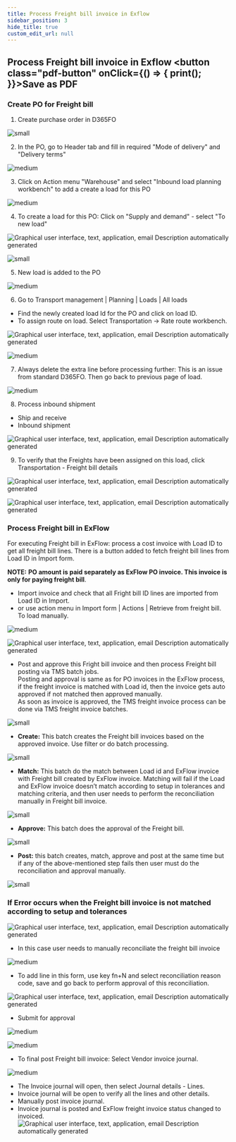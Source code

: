 ```yaml
---
title: Process Freight bill invoice in Exflow
sidebar_position: 3
hide_title: true
custom_edit_url: null
---
```

## Process Freight bill invoice in Exflow <button class="pdf-button" onClick={() => { print(); }}>Save as PDF</button>

### Create PO for Freight bill

1. Create purchase order in D365FO<br/>

![small](@site/static/img/media/image640.png)

2. In the PO, go to Header tab and fill in required "Mode of delivery" and "Delivery terms"<br/>

![medium](@site/static/img/media/image641.png)

3. Click on Action menu "Warehouse" and select "Inbound load planning workbench" to add a create a load for this PO<br/>

![medium](@site/static/img/media/image641.png)

4. To create a load for this PO: Click on "Supply and demand" - select "To new load"<br/>

![Graphical user interface, text, application, email Description automatically generated](@site/static/img/media/image642.png)

![small](@site/static/img/media/image643.png)

5. New load is added to the PO<br/>

![medium](@site/static/img/media/image644.png)

6. Go to Transport management | Planning | Loads | All loads<br/> 
- Find the newly created load Id for the PO and click on load ID.<br/> 
- To assign route on load. Select Transportation -> Rate route workbench.<br/>

![Graphical user interface, text, application, email Description automatically generated](@site/static/img/media/image645.png)

![medium](@site/static/img/media/image646.png)

7. Always delete the extra line before processing further: This is an issue from standard D365FO. Then go back to previous page of load.<br/>

![medium](@site/static/img/media/image647.png)

8. Process inbound shipment<br/>
- Ship and receive
- Inbound shipment

![Graphical user interface, text, application, email Description automatically generated](@site/static/img/media/image648.png)

9. To verify that the Freights have been assigned on this load, click Transportation - Freight bill details<br/>

![Graphical user interface, text, application, email Description automatically generated](@site/static/img/media/image649.png)

![Graphical user interface, text, application, email Description automatically generated](@site/static/img/media/image650.png)

### Process Freight bill in ExFlow
For executing Freight bill in ExFlow: process a cost invoice with Load ID to get all freight bill lines. There is a button added to fetch freight bill lines from Load ID in Import form. <br/>

**NOTE:** **PO amount is paid separately as ExFlow PO invoice. This invoice is only for paying freight bill**.<br/> 

- Import invoice and check that all Fright bill ID lines are imported from Load ID in Import.
- or use action menu in Import form | Actions | Retrieve from freight bill. To load manually.

![medium](@site/static/img/media/image652.png)

![Graphical user interface, text, application, email Description automatically generated](@site/static/img/media/image651.png)

- Post and approve this Fright bill invoice and then process Freight bill posting via TMS batch jobs.<br/> 
Posting and approval is same as for PO invoices in the ExFlow process, if the freight invoice is matched with Load id, then the invoice gets auto approved if not matched then approved manually.<br/>
As soon as invoice is approved, the TMS freight invoice process can be done via TMS freight invoice batches.<br/>

![small](@site/static/img/media/image653.png)

-  **Create:** This batch creates the Freight bill invoices based on the approved invoice. Use filter or do batch processing.<br/>

![small](@site/static/img/media/image654.png)

- **Match:** This batch do the match between Load id and ExFlow invoice with Freight bill created by ExFlow invoice. Matching will fail if the Load and ExFlow invoice doesn’t match according to setup in tolerances and matching criteria, and then user needs to perform the reconciliation manually in Freight bill invoice.<br/>

![small](@site/static/img/media/image655.png)

- **Approve:** This batch does the approval of the Freight bill.<br/>

![small](@site/static/img/media/image656.png)

- **Post:** this batch creates, match, approve and post at the same time but if any of the above-mentioned step fails then user must do the reconciliation and approval manually.<br/>

![small](@site/static/img/media/image657.png)


### If Error occurs when the Freight bill invoice is not matched according to setup and tolerances

![Graphical user interface, text, application, email Description automatically generated](@site/static/img/media/image658.png)

- In this case user needs to manually reconciliate the freight bill invoice<br/>

![medium](@site/static/img/media/image659.png)

- To add line in this form, use key fn+N and select reconciliation reason code, save and go back to perform approval of this reconciliation.<br/>

![Graphical user interface, text, application, email Description automatically generated](@site/static/img/media/image660.png)

- Submit for approval<br/>

![medium](@site/static/img/media/image661.png)

![medium](@site/static/img/media/image662.png)

- To final post Freight bill invoice: Select Vendor invoice journal.<br/>

![medium](@site/static/img/media/image663.png)

- The Invoice journal will open, then select Journal details - Lines.
- Invoice journal will be open to verify all the lines and other details.
- Manually post invoice journal.
- Invoice journal is posted and ExFlow freight invoice status changed to invoiced.
![Graphical user interface, text, application, email Description automatically generated](@site/static/img/media/image664.png)


